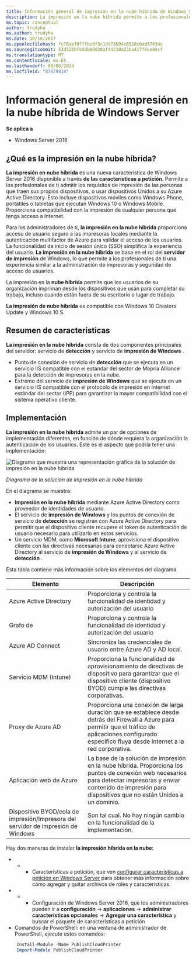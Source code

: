 ```yaml
---
title: Información general de impresión en la nube híbrida de Windows Server
description: La impresión en la nube híbrida permite a los profesionales de ti admitir los requisitos de impresión de BYOD o dispositivos Unidos a un dominio.
ms.topic: conceptual
author: trudyha
ms.author: trudyha
ms.date: 10/16/2017
ms.openlocfilehash: fc76aef0f7fbc9f3c1dd73b94c6510c0ad37034c
ms.sourcegitcommit: 53d526bfeddb89d28af44210a23ba417f6ce0ecf
ms.translationtype: MT
ms.contentlocale: es-ES
ms.lasthandoff: 08/06/2020
ms.locfileid: "87879414"
---
```

# <a name="windows-server-hybrid-cloud-print-overview"></a>Información general de impresión en la nube híbrida de Windows Server

**Se aplica a**
-   Windows Server 2016

## <a name="what-is-hybrid-cloud-print"></a>¿Qué es la impresión en la nube híbrida?
**La impresión en nube híbrida** es una nueva característica de Windows Server 2016 disponible a través **de las características a petición**. Permite a los profesionales de ti admitir los requisitos de impresión de las personas que traen sus propios dispositivos, o usar dispositivos Unidos a su Azure Active Directory. Esto incluye dispositivos móviles como Windows Phone, portátiles o tabletas que ejecutan Windows 10 o Windows Mobile. Proporciona compatibilidad con la impresión de cualquier persona que tenga acceso a Internet.

Para los administradores de ti, **la impresión en la nube híbrida** proporciona acceso de usuario seguro a las impresoras locales mediante la autenticación multifactor de Azure para validar el acceso de los usuarios. La funcionalidad de inicio de sesión único (SSO) simplifica la experiencia del usuario. **La impresión en la nube híbrida** se basa en el rol del **servidor de impresión** de Windows, lo que permite a los profesionales de ti una experiencia similar a la administración de impresoras y seguridad de acceso de usuarios.

La impresión en la **nube híbrida** permite que los usuarios de su organización impriman desde los dispositivos que usan para completar su trabajo, incluso cuando están fuera de su escritorio o lugar de trabajo.

**La impresión de nube híbrida** es compatible con Windows 10 Creators Update y Windows 10 S.

## <a name="feature-summary"></a>Resumen de características
**La impresión en la nube híbrida** consta de dos componentes principales del servidor: servicio de **detección** y servicio de **impresión de Windows** .
- Punto de conexión de servicio de **detección** que se ejecuta en un servicio IIS compatible con el estándar del sector de Mopria Alliance para la detección de impresoras en la nube.
- Extremo del servicio de **impresión de Windows** que se ejecuta en un servicio IIS compatible con el protocolo de impresión en Internet estándar del sector (IPP) para garantizar la mayor compatibilidad con el sistema operativo cliente.

## <a name="deployment"></a>Implementación
**La impresión en la nube híbrida** admite un par de opciones de implementación diferentes, en función de dónde requiera la organización la autenticación de los usuarios. Este es el aspecto que podría tener una implementación:

![Diagrama que muestra una representación gráfica de la solución de impresión en la nube híbrida](../media/hybrid-cloud-print/wshcp-deployment-options.png)

*Diagrama de la solución de impresión en la nube híbrida*

En el diagrama se muestra:
- **Impresión en la nube híbrida** mediante Azure Active Directory como proveedor de identidades de usuario.
- El servicio de **impresión de Windows** y los puntos de conexión de servicio de **detección** se registran con Azure Active Directory para permitir que el dispositivo cliente recupere el token de autenticación de usuario necesario para utilizarlo en estos servicios.
- Un servicio MDM, como **Microsoft Intune**, aprovisiona el dispositivo cliente con las directivas necesarias para conectarse Azure Active Directory al servicio de **impresión de Windows** y al servicio de **detección** .

Esta tabla contiene más información sobre los elementos del diagrama.

| Elemento | Descripción |
| ------- | ----------- |
| Azure Active Directory  | Proporciona y controla la funcionalidad de identidad y autorización del usuario |
| Grafo de        | Proporciona y controla la funcionalidad de identidad y autorización del usuario |
| Azure AD Connect  | Sincroniza las credenciales de usuario entre Azure AD y AD local. |
| Servicio MDM (Intune) | Proporciona la funcionalidad de aprovisionamiento de directivas de dispositivo para garantizar que el dispositivo cliente (dispositivo BYOD) cumple las directivas corporativas. |
| Proxy de Azure AD | Proporciona una conexión de larga duración que se establece desde detrás del Firewall a Azure para permitir que el tráfico de aplicaciones configurado específico fluya desde Internet a la red corporativa. |
| Aplicación web de Azure | La base de la solución de impresión en la nube híbrida. Proporciona los puntos de conexión web necesarios para detectar impresoras y enviar contenido de impresión para dispositivos que no están Unidos a un dominio. |
| Dispositivo BYOD/cola de impresión/Impresora del servidor de impresión de Windows | Son tal cual. No hay ningún cambio en la funcionalidad de la implementación. |

Hay dos maneras de instalar **la impresión híbrida en la nube**:
- * * Características a petición, que ven [configurar características a petición en Windows Server](https://docs.microsoft.com/windows-server/administration/server-manager/configure-features-on-demand-in-windows-server) para obtener más información sobre cómo agregar y quitar archivos de roles y características.
- * * Configuración de Windows Server 2016, que los administradores pueden ir a **configuración**  ->  **aplicaciones**  ->  **administrar características opcionales**  ->  **Agregar una característica** y buscar el paquete de características a petición
- Comandos de PowerShell: en una ventana de administrador de PowerShell, ejecute estos comandos:

```PowerShell
    Install-Module -Name PublishCloudPrinter
    Import-Module PublishCloudPrinter
```
